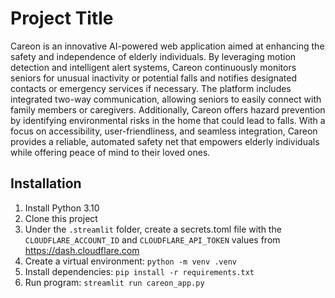# Project Title

Careon is an innovative AI-powered web application aimed at enhancing the safety and independence of elderly individuals. By leveraging motion detection and intelligent alert systems, Careon continuously monitors seniors for unusual inactivity or potential falls and notifies designated contacts or emergency services if necessary. The platform includes integrated two-way communication, allowing seniors to easily connect with family members or caregivers. Additionally, Careon offers hazard prevention by identifying environmental risks in the home that could lead to falls. With a focus on accessibility, user-friendliness, and seamless integration, Careon provides a reliable, automated safety net that empowers elderly individuals while offering peace of mind to their loved ones.

## Installation

1. Install Python 3.10
2. Clone this project
3. Under the `.streamlit` folder, create a secrets.toml file with the `CLOUDFLARE_ACCOUNT_ID` and `CLOUDFLARE_API_TOKEN` values from https://dash.cloudflare.com
4. Create a virtual environment: `python -m venv .venv`
5. Install dependencies: `pip install -r requirements.txt`
6. Run program: `streamlit run careon_app.py`